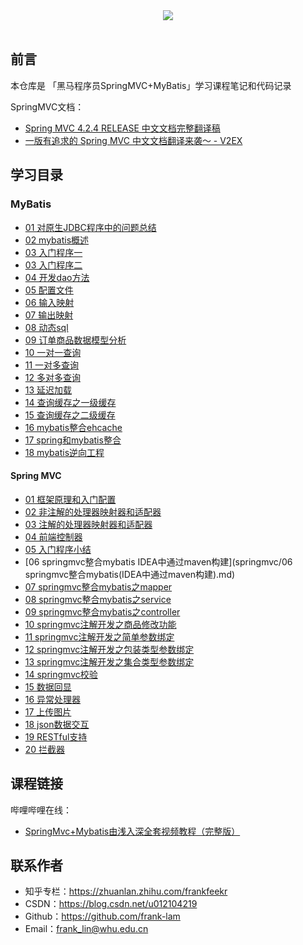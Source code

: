 <div align="center"> <img src="imgs/logo2.png" width=""/></div><br/>



## 前言

本仓库是 「黑马程序员SpringMVC+MyBatis」学习课程笔记和代码记录



SpringMVC文档：

- [Spring MVC 4.2.4 RELEASE 中文文档完整翻译稿](https://github.com/linesh-simplicity/translation-spring-mvc-4-documentation)
- [一版有追求的 Spring MVC 中文文档翻译来袭～ - V2EX](https://www.v2ex.com/t/288717)



## 学习目录

### MyBatis
- [01 对原生JDBC程序中的问题总结](mybatis/01%20对原生JDBC程序中的问题总结.md)
- [02 mybatis概述](mybatis/02%20mybatis概述.md)
- [03 入门程序一](mybatis/03%20入门程序一.md)
- [03 入门程序二](mybatis/03%20入门程序二.md)
- [04 开发dao方法](mybatis/04%20开发dao方法.md)
- [05 配置文件](mybatis/05%20配置文件.md)
- [06 输入映射](mybatis/06%20输入映射.md)
- [07 输出映射](mybatis/07%20输出映射.md)
- [08 动态sql](mybatis/08%20动态sql.md)
- [09 订单商品数据模型分析](mybatis/09%20订单商品数据模型分析.md)
- [10 一对一查询](mybatis/10%20一对一查询.md)
- [11 一对多查询](mybatis/11%20一对多查询.md)
- [12 多对多查询](mybatis/12%20多对多查询.md)
- [13 延迟加载](mybatis/13%20延迟加载.md)
- [14 查询缓存之一级缓存](mybatis/14%20查询缓存之一级缓存.md)
- [15 查询缓存之二级缓存](mybatis/15%20查询缓存之二级缓存.md)
- [16 mybatis整合ehcache](mybatis/16%20mybatis整合ehcache.md)
- [17 spring和mybatis整合](mybatis/17%20spring和mybatis整合.md)
- [18 mybatis逆向工程](mybatis/18%20mybatis逆向工程.md)




#### Spring MVC
- [01 框架原理和入门配置](springmvc/01%20框架原理和入门配置)
- [02 非注解的处理器映射器和适配器](springmvc/02%20非注解的处理器映射器和适配器)
- [03 注解的处理器映射器和适配器](springmvc/03%20注解的处理器映射器和适配器)
- [04 前端控制器](springmvc/04%20前端控制器)
- [05 入门程序小结](springmvc/05%20入门程序小结)
- [06 springmvc整合mybatis IDEA中通过maven构建](springmvc/06 springmvc整合mybatis(IDEA中通过maven构建).md)
- [07 springmvc整合mybatis之mapper](springmvc/07%20springmvc整合mybatis之mapper)
- [08 springmvc整合mybatis之service](springmvc/08%20springmvc整合mybatis之service)
- [09 springmvc整合mybatis之controller](springmvc/09%20springmvc整合mybatis之controller)
- [10 springmvc注解开发之商品修改功能](springmvc/10%20springmvc注解开发之商品修改功能)
- [11 springmvc注解开发之简单参数绑定](springmvc/11%20springmvc注解开发之简单参数绑定)
- [12 springmvc注解开发之包装类型参数绑定](springmvc/12%20springmvc注解开发之包装类型参数绑定)
- [13 springmvc注解开发之集合类型参数绑定](springmvc/13%20springmvc注解开发之集合类型参数绑定)
- [14 springmvc校验](springmvc/14%20springmvc校验)
- [15 数据回显](springmvc/15%20数据回显)
- [16 异常处理器](springmvc/16%20异常处理器)
- [17 上传图片](springmvc/17%20上传图片)
- [18 json数据交互](springmvc/18%20json数据交互)
- [19 RESTful支持](springmvc/19%20RESTful支持)
- [20 拦截器](springmvc/20%20拦截器)



## 课程链接 

哔哩哔哩在线：

- [SpringMvc+Mybatis由浅入深全套视频教程（完整版）](https://www.bilibili.com/video/av21901888)



## 联系作者

- 知乎专栏：https://zhuanlan.zhihu.com/frankfeekr
- CSDN：https://blog.csdn.net/u012104219
- Github：https://github.com/frank-lam
- Email：frank_lin@whu.edu.cn
